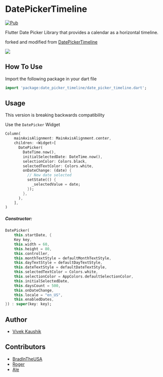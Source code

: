 # DatePickerTimeline

[![Pub](https://img.shields.io/pub/v/date_picker_timeline?color=%232bb6f6)](https://pub.dev/packages/date_picker_timeline)

Flutter Date Picker Library that provides a calendar as a horizontal timeline.

forked and modified from [DatePickerTimeline](https://github.com/iamvivekkaushik/DatePickerTimelineFlutter)

<p>
 <img src="https://raw.githubusercontent.com/iamvivekkaushik/DatePickerTimelineFlutter/master/screenshots/demo.gif?raw=true"/>
</p>

## How To Use

Import the following package in your dart file

```dart
import 'package:date_picker_timeline/date_picker_timeline.dart';
```

## Usage

This version is breaking backwards compatibility

Use the `DatePicker` Widget

```dart
Column(
    mainAxisAlignment: MainAxisAlignment.center,
    children: <Widget>[
      DatePicker(
        DateTime.now(),
        initialSelectedDate: DateTime.now(),
        selectionColor: Colors.black,
        selectedTextColor: Colors.white,
        onDateChange: (date) {
          // New date selected
          setState(() {
            _selectedValue = date;
          });
        },
      ),
    ],
)
```

##### Constructor:

```dart
DatePicker(
    this.startDate, {
    Key key,
    this.width = 60,
    this.height = 80,
    this.controller,
    this.monthTextStyle = defaultMonthTextStyle,
    this.dayTextStyle = defaultDayTextStyle,
    this.dateTextStyle = defaultDateTextStyle,
    this.selectedTextColor = Colors.white,
    this.selectionColor = AppColors.defaultSelectionColor,
    this.initialSelectedDate,
    this.daysCount = 500,
    this.onDateChange,
    this.locale = "en_US",
    this.enabledDates,
}) : super(key: key);
```

Author
------

* [Vivek Kaushik](https://github.com/iamvivekkaushik/)


Contributors
------------
* [BradInTheUSA](https://github.com/bradintheusa)
* [Roger](https://github.com/rogermedeirosdasilva)
* [Ale](https://github.com/alexandrebeato)
